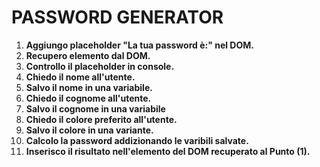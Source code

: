 # PASSWORD GENERATOR

1. **Aggiungo placeholder "La tua password è:" nel DOM.**
2. **Recupero elemento dal DOM.**
3. **Controllo il placeholder in console.**
3. **Chiedo il nome all'utente.**
4. **Salvo il nome in una variabile.**
5. **Chiedo il cognome all'utente.**
6. **Salvo il cognome in una variabile**
7. **Chiedo il colore preferito all'utente.**
8. **Salvo il colore in una variante.**
9. **Calcolo la password addizionando le varibili salvate.**
10. **Inserisco il risultato nell'elemento del DOM recuperato al Punto (1).**
